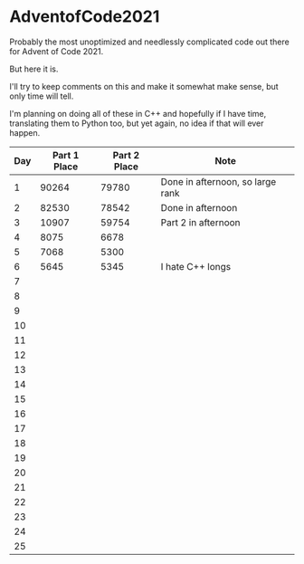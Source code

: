 # AdventofCode2021

Probably the most unoptimized and needlessly complicated code out there for Advent of Code 2021.

But here it is.

I'll try to keep comments on this and make it somewhat make sense, but only time will tell.

I'm planning on doing all of these in C++ and hopefully if I have time, translating them to Python too, but yet again, no idea if that will ever happen.

| Day | Part 1 Place | Part 2 Place | Note                             |
| --- | ------------ | ------------ | -------------------------------- |
| 1   | 90264        | 79780        | Done in afternoon, so large rank | 
| 2   | 82530        | 78542        | Done in afternoon                |
| 3   | 10907        | 59754        | Part 2 in afternoon              |
| 4   | 8075         | 6678         |                                  |
| 5   | 7068         | 5300         |                                  |
| 6   | 5645         | 5345         | I hate C++ longs                 |
| 7   |              |              |                                  |
| 8   |              |              |                                  |
| 9   |              |              |                                  |
| 10  |              |              |                                  |
| 11  |              |              |                                  |
| 12  |              |              |                                  |
| 13  |              |              |                                  |
| 14  |              |              |                                  |
| 15  |              |              |                                  |
| 16  |              |              |                                  |
| 17  |              |              |                                  |
| 18  |              |              |                                  |
| 19  |              |              |                                  |
| 20  |              |              |                                  |
| 21  |              |              |                                  |
| 22  |              |              |                                  |
| 23  |              |              |                                  |
| 24  |              |              |                                  |
| 25  |              |              |                                  |
